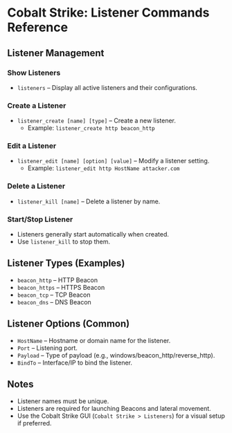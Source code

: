 # Cobalt Strike: Listener Commands Reference

## Listener Management

### Show Listeners
- `listeners` – Display all active listeners and their configurations.

### Create a Listener
- `listener_create [name] [type]` – Create a new listener.
  - Example: `listener_create http beacon_http`

### Edit a Listener
- `listener_edit [name] [option] [value]` – Modify a listener setting.
  - Example: `listener_edit http HostName attacker.com`

### Delete a Listener
- `listener_kill [name]` – Delete a listener by name.

### Start/Stop Listener
- Listeners generally start automatically when created.
- Use `listener_kill` to stop them.

## Listener Types (Examples)
- `beacon_http` – HTTP Beacon
- `beacon_https` – HTTPS Beacon
- `beacon_tcp` – TCP Beacon
- `beacon_dns` – DNS Beacon

## Listener Options (Common)
- `HostName` – Hostname or domain name for the listener.
- `Port` – Listening port.
- `Payload` – Type of payload (e.g., windows/beacon_http/reverse_http).
- `BindTo` – Interface/IP to bind the listener.

## Notes
- Listener names must be unique.
- Listeners are required for launching Beacons and lateral movement.
- Use the Cobalt Strike GUI (`Cobalt Strike > Listeners`) for a visual setup if preferred.
